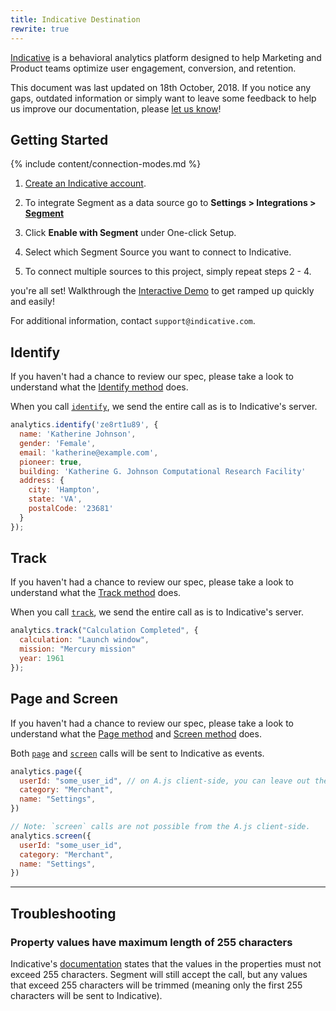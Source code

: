 ```yaml
---
title: Indicative Destination
rewrite: true
---
```


[Indicative]( https://app.indicative.com/#/login/register?utm_source=partners&utm_medium=segment&utm_campaign=integration) is a behavioral analytics platform designed to help Marketing and Product teams optimize user engagement, conversion, and retention.

This document was last updated on 18th October, 2018. If you notice any gaps, outdated information or simply want to leave some feedback to help us improve our documentation, please [let us know](https://segment.com/help/contact)!

## Getting Started

{% include content/connection-modes.md %}

1. [Create an Indicative account](https://app.indicative.com/#/login/register?utm_source=partners&utm_medium=segment&utm_campaign=integration).

2. To integrate Segment as a data source go to **Settings > Integrations > [Segment](https://app.indicative.com/#/onboarding/segment?utm_source=partners&utm_medium=segment&utm_campaign=integration)**

3. Click **Enable with Segment** under One-click Setup.

4. Select which Segment Source you want to connect to Indicative.

5. To connect multiple sources to this project, simply repeat steps 2 - 4.

you're all set! Walkthrough the [Interactive Demo](https://app.indicative.com/#/onboard/tutorial?utm_source=partners&utm_medium=segment&utm_campaign=integration) to get ramped up quickly and easily!

For additional information, contact `support@indicative.com`.



## Identify

If you haven't had a chance to review our spec, please take a look to understand what the [Identify method](https://segment.com/docs/connections/spec/identify/) does.

When you call [`identify`](/docs/connections/spec/identify/), we send the entire call as is to Indicative's server.

```javascript
analytics.identify('ze8rt1u89', {
  name: 'Katherine Johnson',
  gender: 'Female',
  email: 'katherine@example.com',
  pioneer: true,
  building: 'Katherine G. Johnson Computational Research Facility'
  address: {
    city: 'Hampton',
    state: 'VA',
    postalCode: '23681'
  }
});
```

## Track

If you haven't had a chance to review our spec, please take a look to understand what the [Track method](https://segment.com/docs/connections/spec/track/) does.

When you call [`track`](/docs/connections/spec/track/), we send the entire call as is to Indicative's server.

```javascript
analytics.track("Calculation Completed", {
  calculation: "Launch window",
  mission: "Mercury mission"
  year: 1961
});
```

## Page and Screen

If you haven't had a chance to review our spec, please take a look to understand what the [Page method](https://segment.com/docs/connections/spec/page/) and [Screen method](https://segment.com/docs/connections/spec/page/) does.

Both [`page`](/docs/connections/spec/page/) and [`screen`](/docs/connections/spec/screen/) calls will be sent to Indicative as events.

```js
analytics.page({
  userId: "some_user_id", // on A.js client-side, you can leave out the `userId`
  category: "Merchant",
  name: "Settings",
})

// Note: `screen` calls are not possible from the A.js client-side.
analytics.screen({
  userId: "some_user_id",
  category: "Merchant",
  name: "Settings",
})
```

- - -

## Troubleshooting

### Property values have maximum length of 255 characters

Indicative's [documentation](https://support.indicative.com/hc/en-us/articles/360004149152-REST-API-Track-Events?utm_source=partners&utm_medium=segment&utm_campaign=integration) states that the values in the properties must not exceed 255 characters. Segment will still accept the call, but any values that exceed 255 characters will be trimmed (meaning only the first 255 characters will be sent to Indicative).
